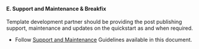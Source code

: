 <br><h4><b>E. Support and  Maintenance &amp; Breakfix</b></h3>
Template  development partner should be providing the post publishing support,  maintenance and updates on the quickstart as and when required. 
<ul>
  <li>Follow <a href="./updateandsupport.html">Support and Maintenance</a> Guidelines available in this document.</li>
</ul>
